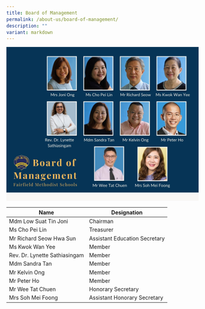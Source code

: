 ```yaml
---
title: Board of Management
permalink: /about-us/board-of-management/
description: ""
variant: markdown
---
```

![](/images/2024/FMS_BOM_2024__2_.jpg)

| Name | Designation | 
| -------- | -------- | 
| Mdm Low Suat Tin Joni     | Chairman     | 
| Ms Cho Pei Lin     | Treasurer     | 
| Mr Richard Seow Hwa Sun     | Assistant Education Secretary     | 
| Ms Kwok Wan Yee     | Member     | 
| Rev. Dr. Lynette Sathiasingam     | Member     | 
| Mdm Sandra Tan     | Member     | 
| Mr Kelvin Ong     | Member     | 
| Mr Peter Ho     | Member     | 
| Mr Wee Tat Chuen     | Honorary Secretary     | 
| Mrs Soh Mei Foong     | Assistant Honorary Secretary     | 

